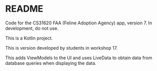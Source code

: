 # README

Code for the CS31620 FAA (Feline Adoption Agency) app, version 7. In development, do not use.

This is a Kotlin project.

This is version developed by students in workshop 17.

This adds ViewModels to the UI and uses LiveData to obtain data from database queries when displaying the data.